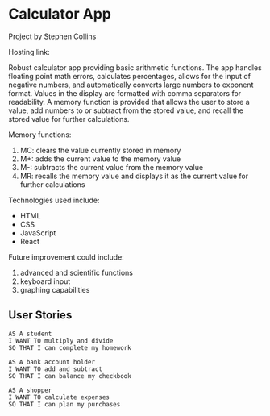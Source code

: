 # Calculator App

Project by Stephen Collins

Hosting link:

Robust calculator app providing basic arithmetic functions. The app handles floating point math errors, calculates percentages, allows for the input of negative numbers, and automatically converts large numbers to exponent format. Values in the display are formatted with comma separators for readability. A memory function is provided that allows the user to store a value, add numbers to or subtract from the stored value, and recall the stored value for further calculations.

Memory functions:

1. MC: clears the value currently stored in memory
2. M+: adds the current value to the memory value
3. M-: subtracts the current value from the memory value
4. MR: recalls the memory value and displays it as the current value for further calculations

Technologies used include:

-   HTML
-   CSS
-   JavaScript
-   React

Future improvement could include:

1. advanced and scientific functions
2. keyboard input
3. graphing capabilities

## User Stories

```
AS A student
I WANT TO multiply and divide
SO THAT I can complete my homework

AS A bank account holder
I WANT TO add and subtract
SO THAT I can balance my checkbook

AS A shopper
I WANT TO calculate expenses
SO THAT I can plan my purchases
```
